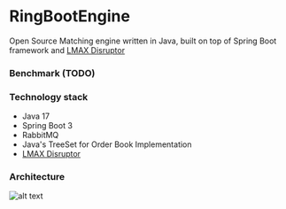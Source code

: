 # RingBootEngine
Open Source Matching engine written in Java, built on top of Spring Boot framework and [LMAX Disruptor](https://lmax-exchange.github.io/disruptor/disruptor.html)

### Benchmark (TODO)


### Technology stack
- Java 17
- Spring Boot 3
- RabbitMQ
- Java's TreeSet for Order Book Implementation
- [LMAX Disruptor](https://lmax-exchange.github.io/disruptor/disruptor.html)

### Architecture
![alt text](https://github.com/bbattulga/match-engine/images/architecture.jpg)